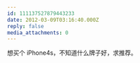 ```yaml
---
id: 111137527879443233
date: 2012-03-09T03:16:40.000Z
reply: false
media_attachments: 0
---
```


想买个 iPhone4s，不知道什么牌子好，求推荐。

